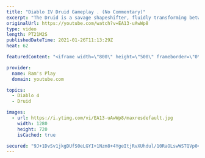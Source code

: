 ```yaml
---
title: "Diablo IV Druid Gameplay . (No Commentary)"
excerpt: "The Druid is a savage shapeshifter, fluidly transforming between the forms of a towering bear or a vicious werewolf to fight alongside the creatures of the wild."
originalUrl: https://youtube.com/watch?v=EA13-uAwWp8
type: video
length: PT21M2S
publishedDateTime: 2021-01-26T11:13:29Z
heat: 62

featuredContent: "<iframe width=\"800\" height=\"500\" frameborder=\"0\" src=\"https://www.youtube.com/embed/EA13-uAwWp8\" allow=\"accelerometer; autoplay; encrypted-media; gyroscope; picture-in-picture\" allowfullscreen></iframe>"

provider:
  name: Ram's Play
  domain: youtube.com

topics:
  - Diablo 4
  - Druid

images:
  - url: https://i.ytimg.com/vi/EA13-uAwWp8/maxresdefault.jpg
    width: 1280
    height: 720
    isCached: true

secured: "9J+1DvSv1jkgDUfS0eLGYI+1Nzm8+4YgeItjRvXUhdul/10RaOLswWSTQVp04q1bWj7oyldxSKUfwKWcYzbtgd8vwzZBauugIPFIf5Vnntzp7lpl+U6eeWs4kWIWGC8yUyutuzUuHMWPaH/qkfnrXJANWa5CtLIf5Cc38stkc6NjvljZ9mf7JvRfKVqYHmLPRIJRddoDaNV6uIBCCP33opkUn/Xzxf7oHRbitCMu8eR0ptX9KzTb8/6kovs+3iuFEjvMejabDJuBkfB4pFBVtg1IRBv3DwBQalGoKOUjZJXrJGKHl7XKZhwddELY4MkWykFVAY81+Q1a8sez1xFypus/7STWzsz7sc0wjCLTIoKMZW+SJM16vr6wgELxVicEdY5mt4ytQXjgw4C+w0xD7unJDZm9IEsIEDu93Ibxc3OxKMTM1VsCuPgaxXCg3Cb8;Bb2pPPzk4iJCZM/vmsWp1Q=="
---
```


